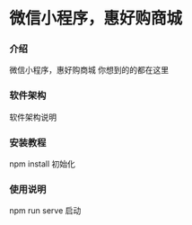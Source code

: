 # 微信小程序，惠好购商城

### 介绍
微信小程序，惠好购商城
你想到的的都在这里

### 软件架构
软件架构说明


### 安装教程

npm install 初始化

### 使用说明

npm run serve 启动
